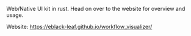 Web/Native UI kit in rust. Head on over to the website for overview and usage.

Website: https://eblack-leaf.github.io/workflow_visualizer/
